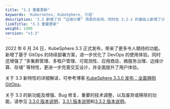 ```yaml
---
title: "3.3 重要更新"
keywords: 'Kubernetes, KubeSphere, 介绍'
description: '3.3 新增了对 “边缘计算” 场景的支持。同时在 3.2.x 的基础上新增了计量计费，让基础设施的运营成本更清晰，并进一步优化了在 “多云、多集群、多团队、多租户” 等应用场景下的使用体验'
linkTitle: "3.3 重要更新"
weight: 1400
version: "v3.3"
---
```


2022 年 6 月 24 日，KubeSphere 3.3 正式发布，带来了更多令人期待的功能。新增了基于 GitOps 的持续部署方案，进一步优化了 DevOps 的使用体验。同时还增强了 “多集群管理、多租户管理、可观测性、应用商店、微服务治理、边缘计算、存储” 等特性，更进一步完善交互设计，并全面提升了用户体验。

关于 3.3 新特性的详细解读，可参考博客 [KubeSphere 3.3.0 发布：全面拥抱 GitOps](../../../../news/kubesphere-3.3.0-ga-announcement/)。

关于 3.3 的新功能及增强、Bug 修复、重要的技术调整，以及废弃或移除的功能，请参见 [3.3.0 版本说明](../../../v3.3/release/release-v330/)，[3.3.1 版本说明](../../../v3.3/release/release-v331/)和[3.3.2 版本说明](../../../v3.3/release/release-v332/)。